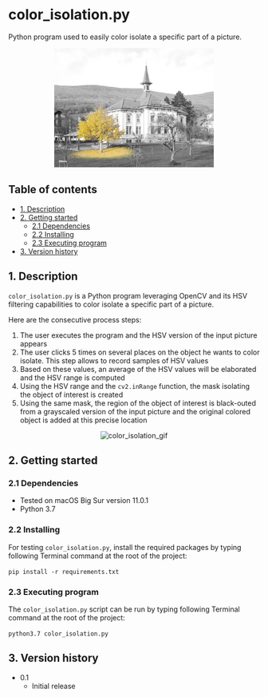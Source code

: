 # color_isolation.py<!-- omit in toc -->

Python program used to easily color isolate a specific part of a picture.

<p align="center">
	<img src="color_isolation.png" alt="color_isolation.png" style="width: 320px;"/>
</p>

## Table of contents<!-- omit in toc -->

- [1. Description](#1-description)
- [2. Getting started](#2-getting-started)
  - [2.1 Dependencies](#21-dependencies)
  - [2.2 Installing](#22-installing)
  - [2.3 Executing program](#23-executing-program)
- [3. Version history](#3-version-history)

<!-- toc -->

## 1. Description

`color_isolation.py` is a Python program leveraging OpenCV and its HSV filtering
capabilities to color isolate a specific part of a picture.

Here are the consecutive process steps:

1) The user executes the program and the HSV version of the input picture appears
2) The user clicks 5 times on several places on the object he wants to color
isolate. This step allows to record samples of HSV values
3) Based on these values, an average of the HSV values will be elaborated and
the HSV range is computed
4) Using the HSV range and the `cv2.inRange` function, the mask isolating the
object of interest is created
5) Using the same mask, the region of the object of interest is black-outed from
a grayscaled version of the input picture and the original colored object is
added at this precise location

<p align="center">
	<img src="color_isolation.gif" alt="color_isolation_gif" style="width: 640px;"/>
</p>

## 2. Getting started

### 2.1 Dependencies

- Tested on macOS Big Sur version 11.0.1
- Python 3.7

### 2.2 Installing

For testing `color_isolation.py`, install the required packages by typing
following Terminal command at the root of the project:

`pip install -r requirements.txt`

### 2.3 Executing program

The `color_isolation.py` script can be run by typing following Terminal command
at the root of the project:

`python3.7 color_isolation.py`

## 3. Version history

- 0.1
  - Initial release
